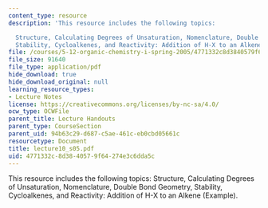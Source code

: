 ```yaml
---
content_type: resource
description: 'This resource includes the following topics:

  Structure, Calculating Degrees of Unsaturation, Nomenclature, Double Bond Geometry,
  Stability, Cycloalkenes, and Reactivity: Addition of H-X to an Alkene (Example).'
file: /courses/5-12-organic-chemistry-i-spring-2005/4771332c8d3840579f64274e3c6dda5c_lecture10_s05.pdf
file_size: 91640
file_type: application/pdf
hide_download: true
hide_download_original: null
learning_resource_types:
- Lecture Notes
license: https://creativecommons.org/licenses/by-nc-sa/4.0/
ocw_type: OCWFile
parent_title: Lecture Handouts
parent_type: CourseSection
parent_uid: 94b63c29-d687-c5ae-461c-eb0cbd05661c
resourcetype: Document
title: lecture10_s05.pdf
uid: 4771332c-8d38-4057-9f64-274e3c6dda5c
---
```

This resource includes the following topics:
Structure, Calculating Degrees of Unsaturation, Nomenclature, Double Bond Geometry, Stability, Cycloalkenes, and Reactivity: Addition of H-X to an Alkene (Example).